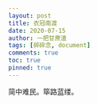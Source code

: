 ```yaml
---
layout: post
title: 衣冠南渡
date: 2020-07-15
author: 一把甘蔗渣
tags: [碎碎念, document]
comments: true
toc: true
pinned: true
---
```

简中难民。筚路蓝缕。
